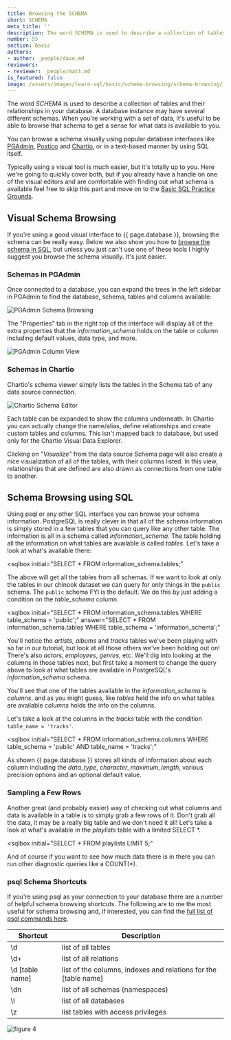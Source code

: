 ```yaml
---
title: Browsing the SCHEMA
short: SCHEMA
meta_title: ''
description: The word SCHEMA is used to describe a collection of tables and their relationships in your database. In this interactive SQL tutorial, learn how to browse the SCHEMA in a PostgreSQL database by using SQL to query your data.
number: 55
section: basic
authors:
- author: _people/dave.md
reviewers:
- reviewer: _people/matt.md
is_featured: false
image: /assets/images/learn-sql/basic/schema-browsing/schema-browsing/
---
```

The word _SCHEMA_ is used to describe a collection of tables and their relationships in your database.  A database instance may have several different schemas.  When you're working with a set of data, it's useful to be able to browse that schema to get a sense for what data is available to you.

You can browse a schema visually using popular database interfaces like [PGAdmin](#schemas-in-pgadmin), [Postico](https://eggerapps.at/postico/) and [Chartio](#schemas-in-chartio), or in a text-based manner by using SQL itself.

Typically using a visual tool is much easier, but it's totally up to you.  Here we're going to quickly cover both, but if you already have a handle on one of the visual editors and are comfortable with finding out what schema is available feel free to skip this part and move on to the [Basic SQL Practice Grounds](../basic-practice/).

## Visual Schema Browsing

If you're using a good visual interface to {{ page.database }}, browsing the schema can be really easy.  Below we also show you how to [browse the schema in SQL](#schema-browsing-using-sql), but unless you just can't use one of these tools I highly suggest you browse the schema visually.  It's just easier.

### Schemas in PGAdmin

Once connected to a database, you can expand the trees in the left sidebar in PGAdmin to find the database, schema, tables and columns available:

![PGAdmin Schema Browsing](/assets/images/learn-sql/basic/schema-browsing/pg-admin-schema-1.png)

The "Properties" tab in the right top of the interface will display all of the extra properties that the _information_schema_ holds on the table or column including default values, data type, and more.

![PGAdmin Column View](/assets/images/learn-sql/basic/schema-browsing/pg-admin-schema-2.png)

### Schemas in Chartio

Chartio's schema viewer simply lists the tables in the Schema tab of any data source connection.

![Chartio Schema Editor](/assets/images/learn-sql/basic/schema-browsing/chartio-schema-editor.png)

Each table can be expanded to show the columns underneath.  In Chartio you can actually change the name/alias, define relationships and create custom tables and columns.  This isn't mapped back to database, but used only for the Chartio Visual Data Explorer.

Clicking on _"Visualize"_ from the data source Schema page will also create a nice visualization of all of the tables, with their columns listed.  In this view, relationships that are defined are also drawn as connections from one table to another.

## Schema Browsing using SQL

Using psql or any other SQL interface you can browse your schema information.  PostgreSQL is really clever in that all of the schema information is simply stored in a few tables that you can query like any other table.  The information is all in a schema called _information_schema_.  The table holding all the information on what tables are available is called _tables_.  Let's take a look at what's available there:

<sqlbox
initial="SELECT * FROM information_schema.tables;"

> </sqlbox>

The above will get all the tables from all schemas.  If we want to look at only the tables in our chinook dataset we can query for only things in the `public` schema.  The `public` schema FYI is the default.  We do this by just adding a condition on the _table_schema_ column.

<sqlbox
initial="SELECT * FROM information_schema.tables WHERE table_schema = 'public';"
answer="SELECT * FROM information_schema.tables WHERE table_schema = 'information_schema';"

> </sqlbox>

You'll notice the _artists_, _albums_ and _tracks_ tables we've been playing with so far in our tutorial, but look at all those others we've been holding out on! There's also _actors_, _employees_, _genres_, etc. We'll dig into looking at the columns in those tables next, but first take a moment to change the query above to look at what tables are available in PostgreSQL's _information_schema_ schema.

You'll see that one of the tables available in the _information_schema_ is _columns_, and as you might guess, like _tables_ held the info on what tables are available _columns_ holds the info on the columns.

Let's take a look at the columns in the _tracks_ table with the condition `table_name = 'tracks'`.

<sqlbox
initial="SELECT * FROM information_schema.columns WHERE table_schema = 'public' AND table_name = 'tracks';"

> </sqlbox>

As shown {{ page.database }} stores all kinds of information about each column including the _data_type_, _character_maximum_length_, various precision options and an optional default value.

### Sampling a Few Rows

Another great (and probably easier) way of checking out what columns and data is available in a table is to simply grab a few rows of it.  Don't grab all the data, it may be a really big table and we don't need it all!  Let's take a look at what's available in the _playlists_ table with a limited SELECT *.

<sqlbox
initial="SELECT * FROM playlists LIMIT 5;"

> </sqlbox>

And of course if you want to see how much data there is in there you can run other diagnostic queries like a COUNT(*).

### psql Schema Shortcuts

If you're using psql as your connection to your database there are a number of helpful schema browsing shortcuts.  The following are to me the most useful for schema browsing and, if interested, you can find the [full list of psql commands here](https://www.postgresql.org/docs/9.3/static/app-psql.html).

| Shortcut | Description |
| --- | --- |
| \\d | list of all tables |
| \\d+ | list of all relations |
| \\d \[table name\] | list of the columns, indexes and relations for the \[table name\] |
| \\dn | list of all schemas (namespaces) |
| \\l | list of all databases |
| \\z | list tables with access privileges |

![figure 4](/assets/images/learn-sql/basic/schema-browsing/sql-tutorial-schema-diagram-chartio.png)
